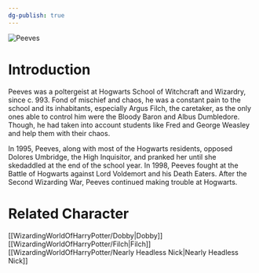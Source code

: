 ```yaml
---
dg-publish: true
---
```

![Peeves](http://rxbg5ysja.bkt.gdipper.com/Peeves.png)
# Introduction
Peeves was a poltergeist at Hogwarts School of Witchcraft and Wizardry, since c. 993. Fond of mischief and chaos, he was a constant pain to the school and its inhabitants, especially Argus Filch, the caretaker, as the only ones able to control him were the Bloody Baron and Albus Dumbledore. Though, he had taken into account students like Fred and George Weasley and help them with their chaos. 

In 1995, Peeves, along with most of the Hogwarts residents, opposed Dolores Umbridge, the High Inquisitor, and pranked her until she skedaddled at the end of the school year. In 1998, Peeves fought at the Battle of Hogwarts against Lord Voldemort and his Death Eaters. After the Second Wizarding War, Peeves continued making trouble at Hogwarts.

# Related Character
[[WizardingWorldOfHarryPotter/Dobby\|Dobby]]
[[WizardingWorldOfHarryPotter/Filch\|Filch]]
[[WizardingWorldOfHarryPotter/Nearly Headless Nick\|Nearly Headless Nick]]
